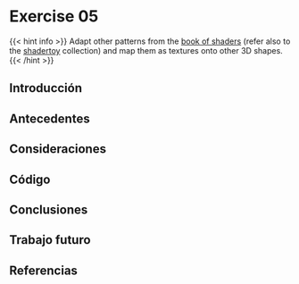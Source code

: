 # Exercise 05
{{< hint info >}}
Adapt other patterns from the [book of shaders](https://thebookofshaders.com/09/) (refer also to the [shadertoy](https://www.shadertoy.com/) collection) and map them as textures onto other 3D shapes.
{{< /hint >}}

## Introducción

## Antecedentes

## Consideraciones

## Código

## Conclusiones

## Trabajo futuro

## Referencias

